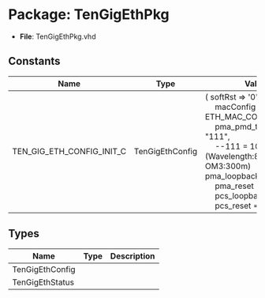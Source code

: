 # Package: TenGigEthPkg

- **File**: TenGigEthPkg.vhd
## Constants

| Name                      | Type            | Value                                                                                                                                                                                                                                                                                                                                                                                                                                                                                                    | Description |
| ------------------------- | --------------- | -------------------------------------------------------------------------------------------------------------------------------------------------------------------------------------------------------------------------------------------------------------------------------------------------------------------------------------------------------------------------------------------------------------------------------------------------------------------------------------------------------- | ----------- |
| TEN_GIG_ETH_CONFIG_INIT_C | TenGigEthConfig |  (       softRst      => '0',<br><span style="padding-left:20px">       macConfig    => ETH_MAC_CONFIG_INIT_C,<br><span style="padding-left:20px">       pma_pmd_type => "111",<br><span style="padding-left:20px">            --111 = 10GBASE-SR (Wavelength:850 nm & OM3:300m)       pma_loopback => '0',<br><span style="padding-left:20px">       pma_reset    => '0',<br><span style="padding-left:20px">       pcs_loopback => '0',<br><span style="padding-left:20px">       pcs_reset    => '0') |             |
## Types

| Name            | Type | Description |
| --------------- | ---- | ----------- |
| TenGigEthConfig |      |             |
| TenGigEthStatus |      |             |
